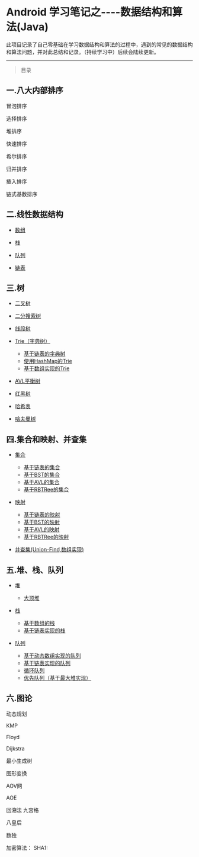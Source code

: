 

# Android 学习笔记之----数据结构和算法(Java)



此项目记录了自己零基础在学习数据结构和算法的过程中，遇到的常见的数据结构和算法问题，并对此总结和记录。（持续学习中）后续会陆续更新。


----------

>目录


## 一.八大内部排序

 冒泡排序
 
 选择排序
 
 堆排序
 
 快速排序
 
 希尔排序
 
 归并排序
 
 插入排序
 
 链式基数排序
 
 

## 二.线性数据结构

*  [数组](https://github.com/zy654781296/Notes/blob/master/%E6%95%B0%E6%8D%AE%E7%BB%93%E6%9E%84%E4%B8%8E%E7%AE%97%E6%B3%95/array/Array.java)
 
* [栈](https://github.com/zy654781296/Notes/tree/master/%E6%95%B0%E6%8D%AE%E7%BB%93%E6%9E%84%E4%B8%8E%E7%AE%97%E6%B3%95/stack)
 
* [队列](https://github.com/zy654781296/Notes/tree/master/%E6%95%B0%E6%8D%AE%E7%BB%93%E6%9E%84%E4%B8%8E%E7%AE%97%E6%B3%95/queue)
 
* [链表](https://github.com/zy654781296/Notes/blob/master/%E6%95%B0%E6%8D%AE%E7%BB%93%E6%9E%84%E4%B8%8E%E7%AE%97%E6%B3%95/LinkedList/LinkedList.java)
 
## 三.树

* [二叉树](https://github.com/zy654781296/Notes/blob/master/%E6%95%B0%E6%8D%AE%E7%BB%93%E6%9E%84%E4%B8%8E%E7%AE%97%E6%B3%95/md/%E4%BA%8C%E5%8F%89%E6%A0%91.md)
 
* [二分搜索树](https://github.com/zy654781296/Notes/blob/master/%E6%95%B0%E6%8D%AE%E7%BB%93%E6%9E%84%E4%B8%8E%E7%AE%97%E6%B3%95/src/tree/bst/BST.java)

 
* [线段树](https://github.com/zy654781296/Notes/blob/master/%E6%95%B0%E6%8D%AE%E7%BB%93%E6%9E%84%E4%B8%8E%E7%AE%97%E6%B3%95/src/tree/segment/SegmentTree.java)
 
* [Trie（字典树）](https://github.com/zy654781296/Notes/tree/master/%E6%95%B0%E6%8D%AE%E7%BB%93%E6%9E%84%E4%B8%8E%E7%AE%97%E6%B3%95/src/tree/trie)
	* [基于链表的字典树](https://github.com/zy654781296/Notes/blob/master/%E6%95%B0%E6%8D%AE%E7%BB%93%E6%9E%84%E4%B8%8E%E7%AE%97%E6%B3%95/src/tree/trie/Trie.java)
	* [使用HashMap的Trie](https://github.com/zy654781296/Notes/blob/master/%E6%95%B0%E6%8D%AE%E7%BB%93%E6%9E%84%E4%B8%8E%E7%AE%97%E6%B3%95/src/tree/trie/Trie2.java)
	* [基于数组实现的Trie](https://github.com/zy654781296/Notes/blob/master/%E6%95%B0%E6%8D%AE%E7%BB%93%E6%9E%84%E4%B8%8E%E7%AE%97%E6%B3%95/src/tree/trie/Trie3.java)

 
* [AVL平衡树](https://github.com/zy654781296/Notes/blob/master/%E6%95%B0%E6%8D%AE%E7%BB%93%E6%9E%84%E4%B8%8E%E7%AE%97%E6%B3%95/src/tree/avl/AVLTree.java)
 
* [红黑树](https://github.com/zy654781296/Notes/blob/master/%E6%95%B0%E6%8D%AE%E7%BB%93%E6%9E%84%E4%B8%8E%E7%AE%97%E6%B3%95/src/tree/rbtree/RBTree.java)
 
* [哈希表](https://github.com/zy654781296/Notes/blob/master/%E6%95%B0%E6%8D%AE%E7%BB%93%E6%9E%84%E4%B8%8E%E7%AE%97%E6%B3%95/src/hash/HashTable.java)
 
* [哈夫曼树](https://github.com/zy654781296/Notes/blob/master/%E6%95%B0%E6%8D%AE%E7%BB%93%E6%9E%84%E4%B8%8E%E7%AE%97%E6%B3%95/src/tree/haffman/HuffmanTree.java)

 
## 四.集合和映射、并查集

* [集合](https://github.com/zy654781296/Notes/tree/master/%E6%95%B0%E6%8D%AE%E7%BB%93%E6%9E%84%E4%B8%8E%E7%AE%97%E6%B3%95/src/set)
	* [基于链表的集合](https://github.com/zy654781296/Notes/blob/master/%E6%95%B0%E6%8D%AE%E7%BB%93%E6%9E%84%E4%B8%8E%E7%AE%97%E6%B3%95/src/set/LinkedListSet.java) 
	* [基于BST的集合](https://github.com/zy654781296/Notes/blob/master/%E6%95%B0%E6%8D%AE%E7%BB%93%E6%9E%84%E4%B8%8E%E7%AE%97%E6%B3%95/src/set/BSTSet.java)
	* [基于AVL的集合](https://github.com/zy654781296/Notes/blob/master/%E6%95%B0%E6%8D%AE%E7%BB%93%E6%9E%84%E4%B8%8E%E7%AE%97%E6%B3%95/src/set/AVLSet.java) 
	* [基于RBTRee的集合](https://github.com/zy654781296/Notes/blob/master/%E6%95%B0%E6%8D%AE%E7%BB%93%E6%9E%84%E4%B8%8E%E7%AE%97%E6%B3%95/src/set/RBTSet.java) 
 
* [映射](https://github.com/zy654781296/Notes/tree/master/%E6%95%B0%E6%8D%AE%E7%BB%93%E6%9E%84%E4%B8%8E%E7%AE%97%E6%B3%95/src/map)
	* [基于链表的映射](https://github.com/zy654781296/Notes/blob/master/%E6%95%B0%E6%8D%AE%E7%BB%93%E6%9E%84%E4%B8%8E%E7%AE%97%E6%B3%95/src/map/LinkedListMap.java) 
	* [基于BST的映射](https://github.com/zy654781296/Notes/blob/master/%E6%95%B0%E6%8D%AE%E7%BB%93%E6%9E%84%E4%B8%8E%E7%AE%97%E6%B3%95/src/map/BSTMap.java)
	* [基于AVL的映射](https://github.com/zy654781296/Notes/blob/master/%E6%95%B0%E6%8D%AE%E7%BB%93%E6%9E%84%E4%B8%8E%E7%AE%97%E6%B3%95/src/map/AVLMap.java) 
	* [基于RBTRee的映射](https://github.com/zy654781296/Notes/blob/master/%E6%95%B0%E6%8D%AE%E7%BB%93%E6%9E%84%E4%B8%8E%E7%AE%97%E6%B3%95/src/map/RBTMap.java) 

* [并查集(Union-Find,数组实现)](https://github.com/zy654781296/Notes/blob/master/%E6%95%B0%E6%8D%AE%E7%BB%93%E6%9E%84%E4%B8%8E%E7%AE%97%E6%B3%95/src/unionfind/UnionFind6.java)

## 五.堆、栈、队列

* [堆](https://github.com/zy654781296/Notes/tree/master/%E6%95%B0%E6%8D%AE%E7%BB%93%E6%9E%84%E4%B8%8E%E7%AE%97%E6%B3%95/src/heap)
	* [大顶堆](https://github.com/zy654781296/Notes/blob/master/%E6%95%B0%E6%8D%AE%E7%BB%93%E6%9E%84%E4%B8%8E%E7%AE%97%E6%B3%95/src/heap/MaxHeap.java) 


* [栈](https://github.com/zy654781296/Notes/tree/master/%E6%95%B0%E6%8D%AE%E7%BB%93%E6%9E%84%E4%B8%8E%E7%AE%97%E6%B3%95/src/stack)
 	* [基于数组的栈](https://github.com/zy654781296/Notes/blob/master/%E6%95%B0%E6%8D%AE%E7%BB%93%E6%9E%84%E4%B8%8E%E7%AE%97%E6%B3%95/src/stack/ArrayStack.java)
	* [基于链表实现的栈](https://github.com/zy654781296/Notes/blob/master/%E6%95%B0%E6%8D%AE%E7%BB%93%E6%9E%84%E4%B8%8E%E7%AE%97%E6%B3%95/src/stack/LinkedListStack.java)

* [队列](https://github.com/zy654781296/Notes/tree/master/%E6%95%B0%E6%8D%AE%E7%BB%93%E6%9E%84%E4%B8%8E%E7%AE%97%E6%B3%95/src/queue)
	* [基于动态数组实现的队列](https://github.com/zy654781296/Notes/blob/master/%E6%95%B0%E6%8D%AE%E7%BB%93%E6%9E%84%E4%B8%8E%E7%AE%97%E6%B3%95/src/queue/ArrayQueue.java)
	* [基于链表实现的队列](https://github.com/zy654781296/Notes/blob/master/%E6%95%B0%E6%8D%AE%E7%BB%93%E6%9E%84%E4%B8%8E%E7%AE%97%E6%B3%95/src/queue/LinkedListQueue.java) 
	* [循环队列](https://github.com/zy654781296/Notes/blob/master/%E6%95%B0%E6%8D%AE%E7%BB%93%E6%9E%84%E4%B8%8E%E7%AE%97%E6%B3%95/src/queue/LoopQueue.java)
	* [优先队列（基于最大堆实现）](https://github.com/zy654781296/Notes/blob/master/%E6%95%B0%E6%8D%AE%E7%BB%93%E6%9E%84%E4%B8%8E%E7%AE%97%E6%B3%95/src/queue/PriorityQueue.java)
 
  
## 六.图论
  动态规划
  
  KMP
  
  Floyd
  
  Dijkstra
  
  最小生成树
  
  图形变换
  
  AOV网
  
 AOE
  
回溯法
  九宫格
  
  八皇后
  
  数独

加密算法：
  SHA1:
  
  
  
   